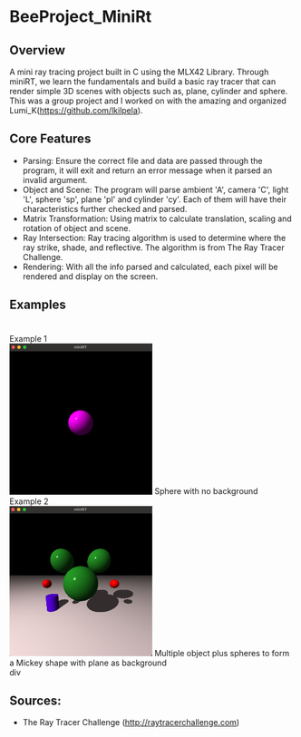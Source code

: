 # BeeProject_MiniRt


## Overview
A mini ray tracing project built in C using the MLX42 Library. Through miniRT, we learn the fundamentals and build a basic ray tracer that can render simple 3D scenes with objects such as, plane, cylinder and sphere. This was a group project and I worked on with the amazing and organized Lumi_K(https://github.com/lkilpela).

## Core Features
- Parsing: Ensure the correct file and data are passed through the program, it will exit and return an error message when it parsed an invalid argument.
- Object and Scene: The program will parse ambient 'A', camera 'C', light 'L', sphere 'sp', plane 'pl' and cylinder 'cy'. Each of them will have their characteristics further checked and parsed. 
- Matrix Transformation: Using matrix to calculate translation, scaling and rotation of object and scene.
- Ray Intersection: Ray tracing algorithm is used to determine where the ray strike, shade, and reflective. The algorithm is from The Ray Tracer Challenge.
- Rendering: With all the info parsed and calculated, each pixel will be rendered and display on the screen. 

## Examples
<h1></h1>
Example 1
<div align="left">
  <img src="./images/sphere.png" style="width: 50%">
Sphere with no background
</div>
Example 2
<div align="left">
  <img src="./images/mickey.png" style="width: 50%">
Multiple object plus spheres to form a Mickey shape with plane as background
</div>div

## Sources:
- The Ray Tracer Challenge (http://raytracerchallenge.com)
